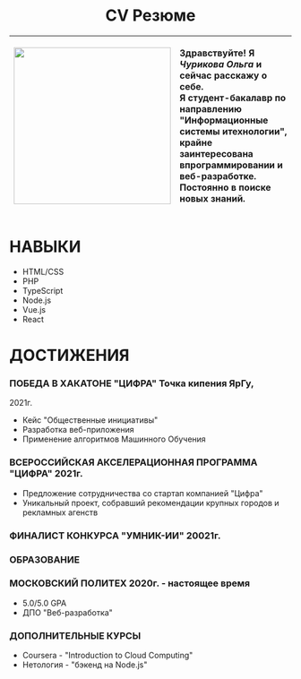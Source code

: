 <h1 align="center"> CV Резюме </h1>


| <img width="280px" heigth="180px" src="https://sun9-east.userapi.com/sun9-28/s/v1/ig2/iyQ-akunjUlt_3hY72Jyyyzx83krSt3kV7yV9kMmt9NlO7ykpZZNXKSyP8Jda0pAeEFCFNjijTfOdMijRTIr5bM1.jpg?size=1708x2160&quality=96&type=album"/>      | <p align="left"> Здравствуйте! Я <i> Чурикова Ольга </i> и сейчас расскажу о себе. <br> Я студент-бакалавр по направлению "Информационные системы итехнологии", крайне заинтересована впрограммировании и веб-разработке. Постоянно в поиске новых знаний. </p> |
| ------------- |:------------------:|


# НАВЫКИ

- HTML/CSS
- PHP
- TypeScript
- Node.js
- Vue.js
- React

# ДОСТИЖЕНИЯ

### ПОБЕДА В ХАКАТОНЕ "ЦИФРА" Точка кипения ЯрГу,
2021г.
 - Кейс "Общественные инициативы"
 - Разработка веб-приложения
 - Применение алгоритмов Машинного Обучения

### ВСЕРОССИЙСКАЯ АКСЕЛЕРАЦИОННАЯ ПРОГРАММА "ЦИФРА" 2021г.
 - Предложение сотрудничества со стартап компанией "Цифра"
 - Уникальный проект, собравший рекомендации крупных городов и рекламных агенств

### ФИНАЛИСТ КОНКУРСА "УМНИК-ИИ" 20021г.

### ОБРАЗОВАНИЕ
### МОСКОВСКИЙ ПОЛИТЕХ 2020г. - настоящее время
 - 5.0/5.0 GPA
 - ДПО "Веб-разработка"

### ДОПОЛНИТЕЛЬНЫЕ КУРСЫ
 - Coursera - "Introduction to Cloud Computing"
 - Нетология - "бэкенд на Node.js"

